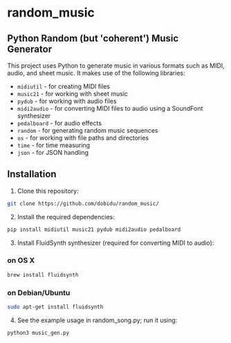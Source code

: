 # random_music 
## Python Random (but 'coherent') Music Generator

This project uses Python to generate music in various formats such as MIDI, audio, and sheet music. It makes use of the following libraries:

- `midiutil` - for creating MIDI files
- `music21` - for working with sheet music
- `pydub` - for working with audio files
- `midi2audio` - for converting MIDI files to audio using a SoundFont synthesizer
- `pedalboard` - for audio effects
- `random` - for generating random music sequences
- `os` - for working with file paths and directories
- `time` - for time measuring
- `json` - for JSON handling

## Installation
1. Clone this repository:
```bash
git clone https://github.com/dobidu/random_music/
```

2. Install the required dependencies:
```bash
pip install midiutil music21 pydub midi2audio pedalboard
```

3. Install FluidSynth synthesizer (required for converting MIDI to audio):

### on OS X
```bash
brew install fluidsynth
```

### on Debian/Ubuntu 
```bash
sudo apt-get install fluidsynth
```

4. See the example usage in random_song.py; run it using:
```bash
python3 music_gen.py
```
